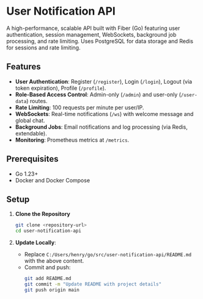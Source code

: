 # User Notification API

A high-performance, scalable API built with Fiber (Go) featuring user authentication, session management, WebSockets, background job processing, and rate limiting. Uses PostgreSQL for data storage and Redis for sessions and rate limiting.

## Features

- **User Authentication**: Register (`/register`), Login (`/login`), Logout (via token expiration), Profile (`/profile`).
- **Role-Based Access Control**: Admin-only (`/admin`) and user-only (`/user-data`) routes.
- **Rate Limiting**: 100 requests per minute per user/IP.
- **WebSockets**: Real-time notifications (`/ws`) with welcome message and global chat.
- **Background Jobs**: Email notifications and log processing (via Redis, extendable).
- **Monitoring**: Prometheus metrics at `/metrics`.

## Prerequisites

- Go 1.23+
- Docker and Docker Compose

## Setup

1. **Clone the Repository**

   ```bash
   git clone <repository-url>
   cd user-notification-api
   ```

1. **Update Locally**:
   - Replace `C:/Users/henry/go/src/user-notification-api/README.md` with the above content.
   - Commit and push:
     ```bash
     git add README.md
     git commit -m "Update README with project details"
     git push origin main
     ```
